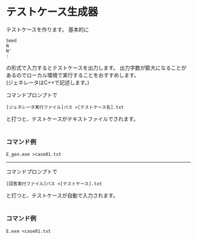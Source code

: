 # テストケース生成器
テストケースを作ります。
基本的に
```
Seed
N
N'
:
```
の形式で入力するとテストケースを出力します。
出力字数が膨大になることがあるのでローカル環境で実行することをおすすめします。  
(ジェネレータはC++で記述します。)  

コマンドプロンプトで
```
[ジェネレータ実行ファイル]パス >[テストケース名].txt
```
と打つと、テストケースがテキストファイルでされます。  
<br>
### コマンド例
```
E_gen.exe >case01.txt
```
***
コマンドプロンプトで
```
[回答実行ファイル]パス <[テストケース].txt
```

と打つと、テストケースが自動で入力されます。  
<br>
### コマンド例
```
E.exe <case01.txt
```